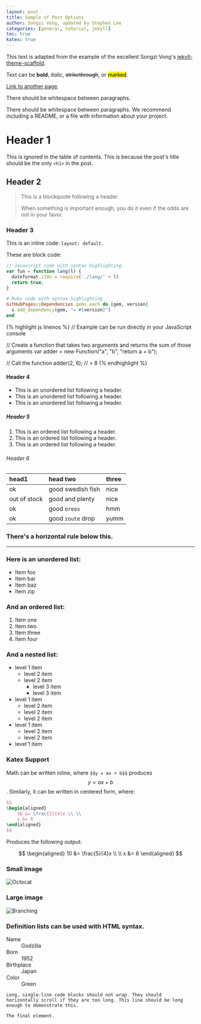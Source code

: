 ```yaml
---
layout: post
title: Sample of Post Options
author: Songzi Vong, updated by Stephen Lee
categories: [general, tutorial, jekyll]
toc: true
katex: true
---
```

This text is adapted from the example of the excellent Songzi Vong's [jekyll-theme-scaffold](https://github.com/sziv2p/jekyll-theme-scaffold).

Text can be **bold**, _italic_, ~~strikethrough~~, or <mark>marked</mark>.

[Link to another page](./another-page.html).

There should be whitespace between paragraphs.

There should be whitespace between paragraphs. We recommend including a README, or a file with information about your project.

# Header 1
This is ignored in the table of contents. This is because the post's title should be the only `<h1>` in the post.

## Header 2

> This is a blockquote following a header.
>
> When something is important enough, you do it even if the odds are not in your favor.

### Header 3

This is an inline code: `layout: default`.

These are block code:

```js
// Javascript code with syntax highlighting.
var fun = function lang(l) {
  dateformat.i18n = require('./lang/' + l)
  return true;
}
```

```ruby
# Ruby code with syntax highlighting
GitHubPages::Dependencies.gems.each do |gem, version|
  s.add_dependency(gem, "= #{version}")
end
```

{% highlight js linenos %}
// Example can be run directly in your JavaScript console

// Create a function that takes two arguments and returns the sum of those arguments
var adder = new Function("a", "b", "return a + b");

// Call the function
adder(2, 6);
// > 8
{% endhighlight %}

#### Header 4

* This is an unordered list following a header.
* This is an unordered list following a header.
* This is an unordered list following a header.

##### Header 5

1. This is an ordered list following a header.
2. This is an ordered list following a header.
3. This is an ordered list following a header.

###### Header 6

| head1        | head two          | three |
|:-------------|:------------------|:------|
| ok           | good swedish fish | nice  |
| out of stock | good and plenty   | nice  |
| ok           | good `oreos`      | hmm   |
| ok           | good `zoute` drop | yumm  |

### There's a horizontal rule below this.

* * *

### Here is an unordered list:

* Item foo
* Item bar
* Item baz
* Item zip

### And an ordered list:

1. Item one
1. Item two
1. Item three
1. Item four

### And a nested list:

- level 1 item
  - level 2 item
  - level 2 item
    - level 3 item
    - level 3 item
- level 1 item
  - level 2 item
  - level 2 item
  - level 2 item
- level 1 item
  - level 2 item
  - level 2 item
- level 1 item

### Katex Support 

Math can be written inline, where `$$y = ax + b$$` produces $$y = ax + b$$. Similarly, it can be written in centered form, where: 

```latex
$$
\begin{aligned}
    10 &= \frac{5}{4}x \\ \\
    x &= 8
\end{aligned}
$$
```

Produces the following output:

$$
\begin{aligned}
    10 &= \frac{5}{4}x \\ \\
    x &= 8
\end{aligned}
$$

### Small image

![Octocat](https://github.githubassets.com/images/icons/emoji/octocat.png)

### Large image

![Branching](https://guides.github.com/activities/hello-world/branching.png)

### Definition lists can be used with HTML syntax.

<dl>
<dt>Name</dt>
<dd>Godzilla</dd>
<dt>Born</dt>
<dd>1952</dd>
<dt>Birthplace</dt>
<dd>Japan</dd>
<dt>Color</dt>
<dd>Green</dd>
</dl>

    Long, single-line code blocks should not wrap. They should horizontally scroll if they are too long. This line should be long enough to demonstrate this.

    The final element. 